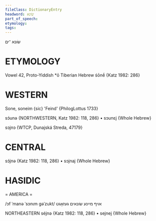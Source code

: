 ```yaml
---
fileClass: DictionaryEntry
headword: שׂונא
part_of_speech: 
etymology: 
tags: 
---
```

שׂונא
־ים

ETYMOLOGY
===========
Vowel 42, Proto-Yiddish *ō
Tiberian Hebrew śōnḗ
{Katz 1982: 286}

WESTERN
========

Sone, soneim {sic} 'Feind' {PhilogLottus 1733}

sɔ́unə {NORTHWESTERN, Katz 1982: 118, 286}
	•	sɔunɛj {Whole Hebrew}

sɔjnɔ {WTCP, Dunajská Streda, 47179}

CENTRAL
========

sɔ́jnə {Katz 1982: 118, 286}
	•	sɔjnaj {Whole Hebrew}

HASIDIC
=======
= AMERICA = 

/ɔf ˈmanə ˈsɔnɩm gəˈzukt/ אויף מײַנע שׂונאים געזאָגט

NORTHEASTERN
séjnə {Katz 1982: 118, 286}
	•	sejnej {Whole Hebrew}
